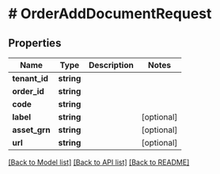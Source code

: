 # # OrderAddDocumentRequest


## Properties 


Name | Type | Description | Notes
------------ | ------------- | ------------- | -------------
**tenant_id**| **string** |   |
**order_id**| **string** |   |
**code**| **string** |   |
**label**| **string** |   | [optional]
**asset_grn**| **string** |   | [optional]
**url**| **string** |   | [optional]


[[Back to Model list]](../../README.md#models) [[Back to API list]](../../README.md#endpoints) [[Back to README]](../../README.md)

